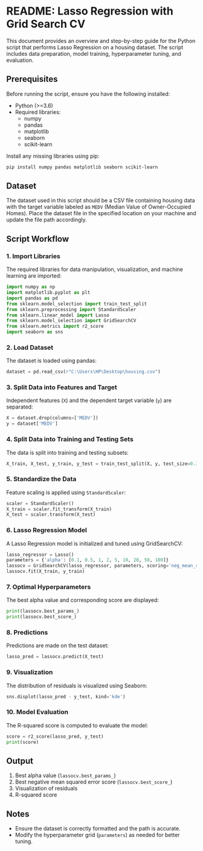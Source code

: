 # README: Lasso Regression with Grid Search CV

This document provides an overview and step-by-step guide for the Python script that performs Lasso Regression on a housing dataset. The script includes data preparation, model training, hyperparameter tuning, and evaluation.

## Prerequisites

Before running the script, ensure you have the following installed:

- Python (>=3.6)
- Required libraries:
  - numpy
  - pandas
  - matplotlib
  - seaborn
  - scikit-learn

Install any missing libraries using pip:
```bash
pip install numpy pandas matplotlib seaborn scikit-learn
```

## Dataset

The dataset used in this script should be a CSV file containing housing data with the target variable labeled as `MEDV` (Median Value of Owner-Occupied Homes). Place the dataset file in the specified location on your machine and update the file path accordingly.

## Script Workflow

### 1. Import Libraries
The required libraries for data manipulation, visualization, and machine learning are imported:
```python
import numpy as np
import matplotlib.pyplot as plt
import pandas as pd
from sklearn.model_selection import train_test_split
from sklearn.preprocessing import StandardScaler
from sklearn.linear_model import Lasso
from sklearn.model_selection import GridSearchCV
from sklearn.metrics import r2_score
import seaborn as sns
```

### 2. Load Dataset
The dataset is loaded using pandas:
```python
dataset = pd.read_csv(r"C:\Users\HP\Desktop\housing.csv")
```

### 3. Split Data into Features and Target
Independent features (`X`) and the dependent target variable (`y`) are separated:
```python
X = dataset.drop(columns=['MEDV'])
y = dataset['MEDV']
```

### 4. Split Data into Training and Testing Sets
The data is split into training and testing subsets:
```python
X_train, X_test, y_train, y_test = train_test_split(X, y, test_size=0.30, random_state=42)
```

### 5. Standardize the Data
Feature scaling is applied using `StandardScaler`:
```python
scaler = StandardScaler()
X_train = scaler.fit_transform(X_train)
X_test = scaler.transform(X_test)
```

### 6. Lasso Regression Model
A Lasso Regression model is initialized and tuned using GridSearchCV:
```python
lasso_regressor = Lasso()
parameters = {'alpha': [0.1, 0.5, 1, 2, 5, 10, 20, 50, 100]}
lassocv = GridSearchCV(lasso_regressor, parameters, scoring='neg_mean_squared_error', cv=5)
lassocv.fit(X_train, y_train)
```

### 7. Optimal Hyperparameters
The best alpha value and corresponding score are displayed:
```python
print(lassocv.best_params_)
print(lassocv.best_score_)
```

### 8. Predictions
Predictions are made on the test dataset:
```python
lasso_pred = lassocv.predict(X_test)
```

### 9. Visualization
The distribution of residuals is visualized using Seaborn:
```python
sns.displot(lasso_pred - y_test, kind='kde')
```

### 10. Model Evaluation
The R-squared score is computed to evaluate the model:
```python
score = r2_score(lasso_pred, y_test)
print(score)
```

## Output
1. Best alpha value (`lassocv.best_params_`)
2. Best negative mean squared error score (`lassocv.best_score_`)
3. Visualization of residuals
4. R-squared score

## Notes
- Ensure the dataset is correctly formatted and the path is accurate.
- Modify the hyperparameter grid (`parameters`) as needed for better tuning.



